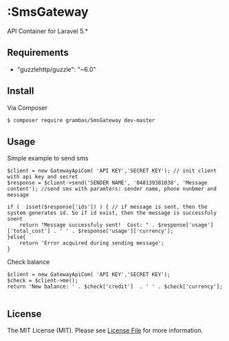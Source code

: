 # :SmsGateway


API Container for Laravel 5.*


## Requirements
-  "guzzlehttp/guzzle": "~6.0"


## Install

Via Composer

``` bash
$ composer require grambas/SmsGateway dev-master
```

## Usage


Simple example to send sms
```
$client = new GatewayApiCom( 'API KEY','SECRET KEY'); // init client with api key and secret
$response = $client->send('SENDER NAME', '048139381038', 'Message content'); //send sms with paramters: sender name, phone nunbmer and message

if (  isset($response['ids']) ) { // if message is sent, then the system generates id. So if id exist, then the message is successfuly snent
    return "Message successfuly sent!  Cost: " . $response['usage']['total_cost'] . ' ' . $response['usage']['currency'];
}else{
    return 'Error acquired during sending message';
}

```

Check balance

``` 
$client = new GatewayApiCom( 'API KEY','SECRET KEY');
$check = $client->me();
return 'New balance: ' . $check['credit']  . ' ' . $check['currency'];


```

## License

The MIT License (MIT). Please see [License File](LICENSE.md) for more information.

[link-packagist]: https://packagist.org/packages/grambas/football-data
[link-author]: https://github.com/grambas
